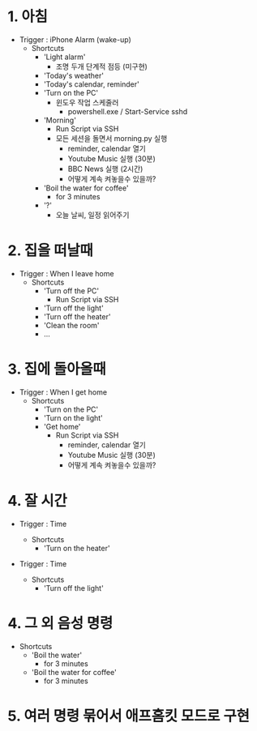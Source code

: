 # 1. 아침
- Trigger : iPhone Alarm (wake-up)
    - Shortcuts
        - 'Light alarm'
            - 조명 두개 단계적 점등 (미구현)
        - 'Today's weather'
        - 'Today's calendar, reminder'
        - 'Turn on the PC'
            - 윈도우 작업 스케줄러
                - powershell.exe / Start-Service sshd
        - 'Morning'
            - Run Script via SSH
            - 모든 세션을 돌면서 morning.py 실행
                - reminder, calendar 열기
                - Youtube Music 실행 (30분)
                - BBC News 실행 (2시간)
                - 어떻게 계속 켜놓을수 있을까?
        - 'Boil the water for coffee'
            - for 3 minutes
        - '?'
            - 오늘 날씨, 일정 읽어주기
        
# 2. 집을 떠날때
- Trigger : When I leave home
    - Shortcuts
        - 'Turn off the PC'
            - Run Script via SSH
        - 'Turn off the light'
        - 'Turn off the heater'
        - 'Clean the room'
        - ...
 
 # 3. 집에 돌아올때
 - Trigger : When I get home
     - Shortcuts
         - 'Turn on the PC'
         - 'Turn on the light'
         - 'Get home'
             - Run Script via SSH
                 - reminder, calendar 열기
                 - Youtube Music 실행 (30분)
                 - 어떻게 계속 켜놓을수 있을까?
 
 # 4. 잘 시간
 - Trigger : Time 
     - Shortcuts
         - 'Turn on the heater'
         
 - Trigger : Time
     - Shortcuts
         - 'Turn off the light'
                 
              
 # 4. 그 외 음성 명령
 - Shortcuts
     - 'Boil the water'
         - for 3 minutes
     - 'Boil the water for coffee'
         - for 3 minutes
        
        
        
# 5. 여러 명령 묶어서 애프홈킷 모드로 구현
        
        
        
        
        
   
